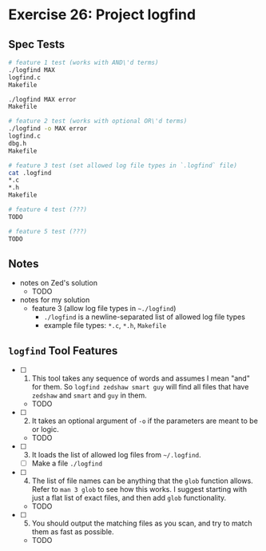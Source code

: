# Exercise 26: Project logfind

## Spec Tests

```bash
# feature 1 test (works with AND\'d terms)
./logfind MAX
logfind.c
Makefile

./logfind MAX error
Makefile

# feature 2 test (works with optional OR\'d terms)
./logfind -o MAX error
logfind.c
dbg.h
Makefile

# feature 3 test (set allowed log file types in `.logfind` file)
cat .logfind
*.c
*.h
Makefile

# feature 4 test (???)
TODO

# feature 5 test (???)
TODO
```

## Notes

- notes on Zed's solution
  - TODO
- notes for my solution
  - feature 3 (allow log file types in `~./logfind`)
    - `./logfind` is a newline-separated list of allowed log file types
    - example file types: `*.c`, `*.h`, `Makefile`

## `logfind` Tool Features

- [ ] 1. This tool takes any sequence of words and assumes I mean "and" for them. So `logfind zedshaw smart guy` will find all files that have `zedshaw` and `smart` and `guy` in them.
  - TODO
- [ ] 2. It takes an optional argument of `-o` if the parameters are meant to be or logic.
  - TODO
- [ ] 3. It loads the list of allowed log files from `~/.logfind`.
  - [ ] Make a file `./logfind`
- [ ] 4. The list of file names can be anything that the `glob` function allows. Refer to `man 3 glob` to see how this works. I suggest starting with just a flat list of exact files, and then add `glob` functionality.
  - TODO
- [ ] 5. You should output the matching files as you scan, and try to match them as fast as possible.
  - TODO
